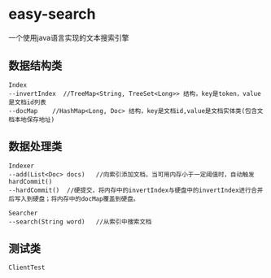 # easy-search
一个使用java语言实现的文本搜索引擎

## 数据结构类
	Index
	--invertIndex  //TreeMap<String, TreeSet<Long>> 结构，key是token，value是文档id列表
	--docMap    //HashMap<Long, Doc> 结构，key是文档id,value是文档实体类(包含文档本地保存地址)

## 数据处理类
	Indexer
	--add(List<Doc> docs)   //向索引添加文档，当可用内存小于一定阈值时，自动触发hardCommit()
	--hardCommit()  //硬提交，将内存中的invertIndex与硬盘中的invertIndex进行合并后写入到硬盘；将内存中的docMap覆盖到硬盘。

	Searcher
	--search(String word)   //从索引中搜索文档

## 测试类
	ClientTest
